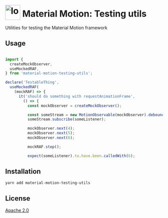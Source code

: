 # <img src="https://www.gstatic.com/images/branding/product/2x/motion_48dp.png" width="48" height="48" style="position: relative; top: 10px;" alt="logo" />  Material Motion: Testing utils #

Utilities for testing the Material Motion framework

## Usage ##

```javascript

import {
  createMockObserver,
  useMockedRAF,
} from 'material-motion-testing-utils';

declare('TestableThing',
  useMockedRAF(
    (mockRAF) => {
      it('should do something with requestAnimationFrame',
        () => {
          const mockObserver = createMockObserver();

          const someStream = new MotionObservable(mockObserver).debounce();
          someStream.subscribe(someListener);

          mockObserver.next(4);
          mockObserver.next(5);
          mockObserver.next(6);

          mockRAF.step();

          expect(someListener).to.have.been.calledWith(6);
```

## Installation ##

```
yarn add material-motion-testing-utils
```

## License ##

[Apache 2.0](http://www.apache.org/licenses/LICENSE-2.0)
